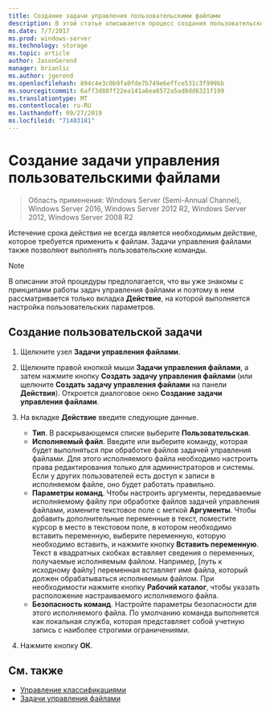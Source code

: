 ```yaml
---
title: Создание задачи управления пользовательскими файлами
description: В этой статье описывается процесс создания пользовательской задачи управления файлами и настраиваемых задач.
ms.date: 7/7/2017
ms.prod: windows-server
ms.technology: storage
ms.topic: article
author: JasonGerend
manager: brianlic
ms.author: jgerend
ms.openlocfilehash: 894c4e3c0b9fa0fde7b749e6effce531c3f999bb
ms.sourcegitcommit: 6aff3d88ff22ea141a6ea6572a5ad8dd6321f199
ms.translationtype: MT
ms.contentlocale: ru-RU
ms.lasthandoff: 09/27/2019
ms.locfileid: "71403181"
---
```

# <a name="create-a-custom-file-management-task"></a>Создание задачи управления пользовательскими файлами

> Область применения: Windows Server (Semi-Annual Channel), Windows Server 2016, Windows Server 2012 R2, Windows Server 2012, Windows Server 2008 R2

Истечение срока действия не всегда является необходимым действие, которое требуется применить к файлам. Задачи управления файлами также позволяют выполнять пользовательские команды.

> [!Note]
> В описании этой процедуры предполагается, что вы уже знакомы с принципами работы задач управления файлами и поэтому в нем рассматривается только вкладка **Действие**, на которой выполняется настройка пользовательских параметров.

## <a name="to-create-a-custom-task"></a>Создание пользовательской задачи

1.  Щелкните узел **Задачи управления файлами**.

2.  Щелкните правой кнопкой мыши **Задачи управления файлами**, а затем нажмите кнопку **Создать задачу управления файлами** (или щелкните **Создать задачу управления файлами** на панели **Действия**). Откроется диалоговое окно **Создание задачи управления файлами**.

3.  На вкладке **Действие** введите следующие данные.

    -   **Тип**. В раскрывающемся списке выберите **Пользовательская**.
    -   **Исполняемый файл**. Введите или выберите команду, которая будет выполняться при обработке файлов задачей управления файлами. Для этого исполняемого файла необходимо настроить права редактирования только для администраторов и системы. Если у других пользователей есть доступ к записи в исполняемом файле, оно будет работать правильно.
    -   **Параметры команд**. Чтобы настроить аргументы, передаваемые исполняемому файлу при обработке файлов задачей управления файлами, измените текстовое поле с меткой **Аргументы**. Чтобы добавить дополнительные переменные в текст, поместите курсор в место в текстовом поле, в котором необходимо вставить переменную, выберите переменную, которую необходимо вставить, и нажмите кнопку **Вставить переменную**. Текст в квадратных скобках вставляет сведения о переменных, получаемые исполняемым файлом. Например, \[путь к исходному файлу\] переменная вставляет имя файла, который должен обрабатываться исполняемым файлом. При необходимости нажмите кнопку **Рабочий каталог**, чтобы указать расположение настраиваемого исполняемого файла.
    -   **Безопасность команд**. Настройте параметры безопасности для этого исполняемого файла. По умолчанию команда выполняется как локальная служба, которая представляет собой учетную запись с наиболее строгими ограничениями.

4.  Нажмите кнопку **ОК**.

## <a name="see-also"></a>См. также

-   [Управление классификациями](classification-management.md)
-   [Задачи управления файлами](file-management-tasks.md)